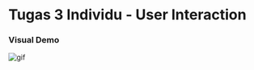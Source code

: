 # Tugas 3 Individu - User Interaction

### Visual Demo
![gif](https://github.com/cg2021d/tugas-1-fidhiaakaa/blob/e3e8c9d590d13645e688c111129c46b2d4bdb70f/Tugas%203%20-%20User%20Interaction/giphy.gif)
